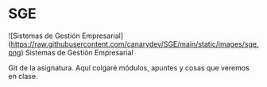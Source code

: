 # SGE
![Sistemas de Gestión Empresarial] (https://raw.githubusercontent.com/canarydev/SGE/main/static/images/sge.png)
Sistemas de Gestión Empresarial

Git de la asignatura. Aquí colgaré módulos, apuntes y cosas que veremos en clase.

